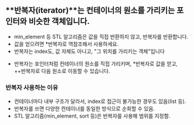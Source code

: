 ## **반복자(iterator)**는 컨테이너의 원소를 가리키는 포인터와 비슷한 객체입니다.

- min_element 등 STL 알고리즘은 값을 직접 반환하지 않고, 반복자를 반환합니다.
- 값을 얻으려면 *반복자로 역참조해서 사용하세요.
- 반복자는 index도, 값 자체도 아니고, "그 위치를 가리키는 객체"입니다

* 반복자는 포인터처럼 컨테이너의 원소를 직접 가리키며,
*반복자로 값을 얻고, ++반복자로 다음 원소로 이동할 수 있습니다.

### 반복자 사용하는 이유
- 컨테이너마다 내부 구조가 달라서, index로 접근이 불가능한 경우도 있음(list 등).
- 반복자를 쓰면 다양한 컨테이너를 동일한 방식으로 순회할 수 있음.
- STL 알고리즘(min_element, sort 등)은 반복자를 사용해 범위를 지정함.